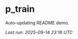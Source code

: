 # p_train

Auto-updating README demo.

<!--START_SECTION:status-->
_Last run: 2025-09-14 23:16 UTC_
<!--END_SECTION:status-->











































































































































































































































































































































































































































































































































































































